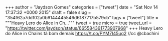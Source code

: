 
+++
author = "Jaydson Gomes"
categories = ["tweet"]
date = "Sat Nov 14 17:37:32 +0000 2015"
draft = false
slug = "354f62a7ddf02a0b9144445546d6187717b579cb"
tags = ["tweet"]
title = """Heavy Lero do Alice in Ch..."""
tweet = true
micro = true
tweet_url = "https://twitter.com/jaydson/status/665584361773907968"
+++
Heavy Lero do Alice in Chains tá bom demais https://t.co/PYM7I45ug2 //cc @cbachini
